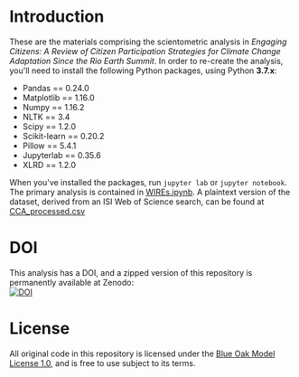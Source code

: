 # Introduction

These are the materials comprising the scientometric analysis in _Engaging Citizens: A Review of Citizen Participation Strategies
for Climate Change Adaptation Since the Rio Earth Summit_. In order to re-create the analysis, you'll need to install the following Python packages, using Python **3.7.x**:

- Pandas == 0.24.0
- Matplotlib == 1.16.0
- Numpy == 1.16.2
- NLTK == 3.4
- Scipy == 1.2.0
- Scikit-learn == 0.20.2
- Pillow == 5.4.1
- Jupyterlab == 0.35.6
- XLRD == 1.2.0

When you've installed the packages, run `jupyter lab` or `jupyter notebook`. The primary analysis is contained in [WIREs.ipynb](WIREs.ipynb). A plaintext version of the dataset, derived from an ISI Web of Science search, can be found at [CCA_processed.csv](CCA_processed.csv)

# DOI

This analysis has a DOI, and a zipped version of this repository is permanently available at Zenodo:  
[![DOI](https://zenodo.org/badge/DOI/10.5281/zenodo.2791455.svg)](https://doi.org/10.5281/zenodo.2790803)

# License

All original code in this repository is licensed under the [Blue Oak Model License 1.0](LICENSE.md), and is free to use subject to its terms.

